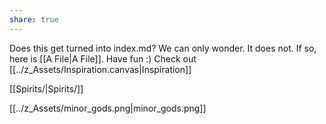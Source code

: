 ```yaml
---
share: true
---
```


Does this get turned into index.md? We can only wonder.
It does not.
If so, here is [[A File|A File]]. Have fun :)
Check out [[../z_Assets/Inspiration.canvas|Inspiration]]

[[Spirits/|Spirits/]]

[[../z_Assets/minor_gods.png|minor_gods.png]]